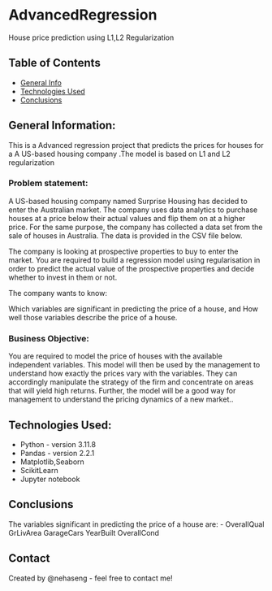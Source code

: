 # AdvancedRegression
  House price prediction using L1,L2 Regularization

## Table of Contents
* [General Info](#general-information)
* [Technologies Used](#technologies-used)
* [Conclusions](#conclusions)

## General Information:
This is a Advanced regression project that predicts the prices for houses for a A US-based housing company .The model is based on L1 and L2 regularization 

### Problem statement:
A US-based housing company named Surprise Housing has decided to enter the Australian market. The company uses data analytics to purchase houses at a price below their actual values and flip them on at a higher price. For the same purpose, the company has collected a data set from the sale of houses in Australia. The data is provided in the CSV file below.

The company is looking at prospective properties to buy to enter the market. You are required to build a regression model using regularisation in order to predict the actual value of the prospective properties and decide whether to invest in them or not.

The company wants to know:

Which variables are significant in predicting the price of a house, and
How well those variables describe the price of a house.

### Business Objective:
You are required to model the price of houses with the available independent variables. This model will then be used by the management to understand how exactly the prices vary with the variables. They can accordingly manipulate the strategy of the firm and concentrate on areas that will yield high returns. Further, the model will be a good way for management to understand the pricing dynamics of a new market..
  
## Technologies Used:
- Python - version 3.11.8
- Pandas - version 2.2.1
- Matplotlib,Seaborn
- ScikitLearn 
- Jupyter notebook

## Conclusions
The variables significant in predicting the price of a house are: -
OverallQual
GrLivArea
GarageCars
YearBuilt
OverallCond

## Contact
Created by @nehaseng - feel free to contact me!
